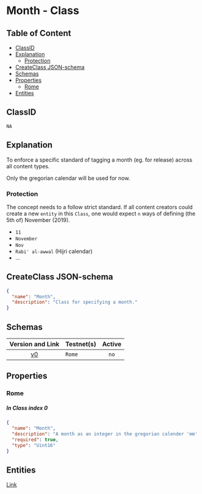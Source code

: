 Month - Class
============

Table of Content
----------------
<!-- TOC START min:1 max:3 link:true asterisk:false update:true -->
  - [ClassID](#classid)
  - [Explanation](#explanation)
    - [Protection](#protection)
  - [CreateClass JSON-schema](#createclass-json-schema)
  - [Schemas](#schemas)
  - [Properties](#properties)
    - [Rome](#rome)
  - [Entities](#entities)
<!-- TOC END -->

## ClassID
`NA`

## Explanation
To enforce a specific standard of tagging a month (eg. for release) across all content types.

Only the gregorian calendar will be used for now.

### Protection

The concept needs to a follow strict standard. If all content creators could create a new `entity` in this `Class`, one would expect `n` ways of defining (the 5th of) November (2019).
- `11`
- `November`
- `Nov`
- `Rabi' al-awwal` (Hijri calendar)
- ...


## CreateClass JSON-schema
```json
{
  "name": "Month",
  "description": "Class for specifying a month."
}
```

## Schemas

|Version and Link                                           |   Testnet(s)     |Active|
|:---------------------------------------------------------:|------------------|:----:|
| [v0](../../schemas/general/month0.json)                    | `Rome`           | `no` |

## Properties
### Rome
##### In Class index 0
```json
{
  "name": "Month",
  "description": "A month as an integer in the gregorian calender 'mm' (dd.mm.yyyy)",
  "required": true,
  "type": "Uint16"
}
```

## Entities

[Link](../../entities/general/month.md)
